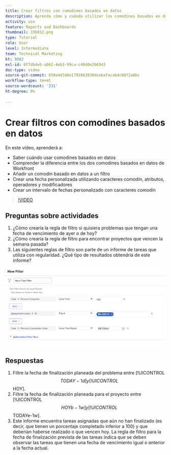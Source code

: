 ```yaml
---
title: Crear filtros con comodines basados en datos
description: Aprenda cómo y cuándo utilizar los comodines basados en datos y cómo crear un filtro basado en la fecha actual.
activity: use
feature: Reports and Dashboards
thumbnail: 336812.png
type: Tutorial
role: User
level: Intermediate
team: Technical Marketing
kt: 9082
exl-id: 0f7db4eb-a062-4eb3-99ca-c40d8e266943
doc-type: video
source-git-commit: 650e4d346e1792863930dcebafacab4c88f2a8bc
workflow-type: tm+mt
source-wordcount: '231'
ht-degree: 0%

---
```


# Crear filtros con comodines basados en datos

En este vídeo, aprenderá a:

* Saber cuándo usar comodines basados en datos
* Comprender la diferencia entre los dos comodines basados en datos de Workfront
* Añadir un comodín basado en datos a un filtro
* Crear una fecha personalizada utilizando caracteres comodín, atributos, operadores y modificadores
* Crear un intervalo de fechas personalizado con caracteres comodín

>[!VIDEO](https://video.tv.adobe.com/v/336812/?quality=12&learn=on)

## Preguntas sobre actividades

1. ¿Cómo crearía la regla de filtro si quisiera problemas que tengan una fecha de vencimiento de ayer o de hoy?
1. ¿Cómo crearía la regla de filtro para encontrar proyectos que vencen la semana pasada?
1. Las siguientes reglas de filtro son parte de un informe de tareas que utiliza con regularidad. ¿Qué tipo de resultados obtendría de este informe?

![Una imagen de la pantalla para crear un filtro de tareas con un comodín basado en datos](assets/date-wildcard-answer-1.png)

## Respuestas

1. Filtre la fecha de finalización planeada del problema entre [!UICONTROL $$TODAY-1d] y [!UICONTROL $$HOY].
1. Filtre la fecha de finalización planeada para el proyecto entre [!UICONTROL $$HOYb-1w] y [!UICONTROL $$TODAYe-1w].
1. Este informe encuentra tareas asignadas que aún no han finalizado (es decir, que tienen un porcentaje completado inferior a 100) y que deberían haberse realizado o que vencen hoy. La regla de filtro para la fecha de finalización prevista de las tareas indica que se deben observar las tareas que tienen una fecha de vencimiento igual o anterior a la fecha actual.
